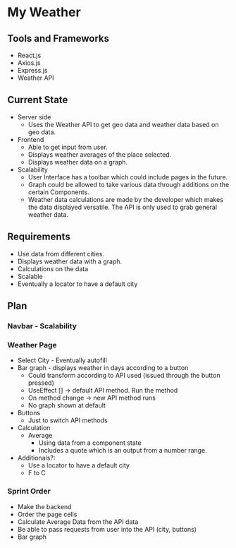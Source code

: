 # My Weather

## Tools and Frameworks
- React.js
- Axios.js
- Express.js
- Weather API

## Current State
- Server side
   * Uses the Weather API to get geo data and weather data based on geo data.
- Frontend 
   * Able to get input from user.
   * Displays weather averages of the place selected.
   * Displays weather data on a graph.
- Scalability
   * User Interface has a toolbar which could include pages in the future.
   * Graph could be allowed to take various data through additions on the certain Components.
   * Weather data calculations are made by the developer which makes the data displayed versatile. The API is only used to grab general weather data.

## Requirements

- Use data from different cities.
- Displays weather data with a graph.
- Calculations on the data
- Scalable
- Eventually a locator to have a default city

## Plan

### Navbar - Scalability

### Weather Page
- Select City - Eventually autofill
- Bar graph - displays weather in days according to a button
    * Could transform according to API used (issued through the button pressed)
    * UseEffect [] -> default API method. Run the method 
    * On method change -> new API method runs
    * No graph shown at default
- Buttons
    * Just to switch API methods
- Calculation
    * Average
        * Using data from a component state
        * Includes a quote which is an output from a number range.
- Additionals?:
    * Use a locator to have a default city
    * F to C

### Sprint Order
- Make the backend
- Order the page cells
- Calculate Average Data from the API data
- Be able to pass requests from user into the API (city, buttons)
- Bar graph
